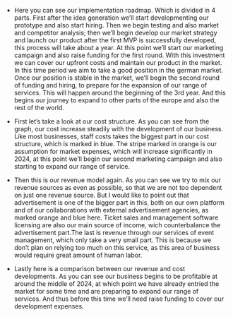 - Here you can see our implementation roadmap. Which is divided in 4 parts. First after the idea generation we’ll start developmenting our prototype and also start hiring. Then we begin testing and also market and competitor analysis; then we’ll begin develop our market strategy and launch our product after the first MVP is successfully developed, this process will take about a year. At this point we’ll start our marketing campaign and also raise funding for the first round. With this investment we can cover our upfront costs and maintain our product in the market. In this time period we aim to take a good position in the german market. Once our position is stable in the market, we’ll begin the second round of funding and hiring, to prepare for the expansion of our range of services. This will happen around the beginning of the 3rd year. And this begins our journey to expand to other parts of the europe and also the rest of the world.

- First let’s take a look at our cost structure. As you can see from the graph, our cost increase steadily with the development of our business. Like most businesses, staff costs takes the biggest part in our cost structure, which is marked in blue. The stripe marked in orange is our assumption for market expenses, which will increase significantly in 2024, at this point we’ll begin our second marketing campaign and also starting to expand our range of service.

- Then this is our revenue model again. As you can see we try to mix our revenue sources as even as possible, so that we are not too dependent on just one revenue source. But I would like to point out that advertisement is one of the bigger part in this, both on our own platform and of our collaborations with external advertisement agencies, as marked orange and blue here. Ticket sales and management software licensing are also our main source of income, wich counterbalance the advertisement part.The last is revenue through our services of event management, which only take a very small part. This is because we don’t plan on relying too much on this service, as this area of business would require great amount of human labor.

- Lastly here is a comparison between our revenue and cost developments. As you can see our business begins to be profitable at around the middle of 2024, at which point we have already entried the market for some time and are preparing to expand our range of services. And thus before this time we’ll need raise funding to cover our development expenses.